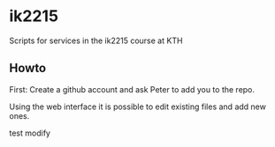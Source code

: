 ik2215
======

Scripts for services in the ik2215 course at KTH


Howto
-----
First:
Create a github account and ask Peter to add you to the repo.

Using the web interface it is possible to edit existing files and add new ones.

test modify

